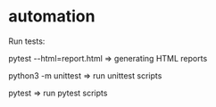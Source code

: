 # automation

Run tests:

  pytest --html=report.html => generating HTML reports

  python3 -m unittest       => run unittest scripts

  pytest                    => run pytest scripts
